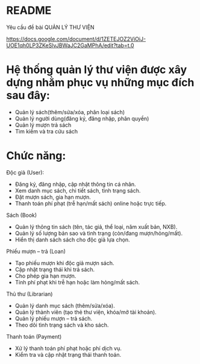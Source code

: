 # README
Yêu cầu đề bài
QUẢN LÝ THƯ VIỆN

https://docs.google.com/document/d/1ZETEJOZ2ViOiJ-UOE1qh0LP3ZKeSlvJBWaJC2GaMPhA/edit?tab=t.0

# Hệ thống quản lý thư viện được xây dựng nhằm phục vụ những mục đích sau đây:
- Quản lý sách(thêm/sửa/xóa, phân loại sách)
- Quản lý người dùng(đăng ký, đăng nhập, phân quyền)
- Quản lý mượn trả sách
- Tìm kiếm và tra cứu sách

# Chức năng:

Độc giả (User):
- Đăng ký, đăng nhập, cập nhật thông tin cá nhân.
- Xem danh mục sách, chi tiết sách, tình trạng sách.
- Đặt mượn sách, gia hạn mượn.
- Thanh toán phí phạt (trễ hạn/mất sách) online hoặc trực tiếp.

Sách (Book)
- Quản lý thông tin sách (tên, tác giả, thể loại, năm xuất bản, NXB).
- Quản lý số lượng bản sao và tình trạng (còn/đang mượn/hỏng/mất).
- Hiển thị danh sách sách cho độc giả lựa chọn.

Phiếu mượn – trả (Loan)
- Tạo phiếu mượn khi độc giả mượn sách.
- Cập nhật trạng thái khi trả sách.
- Cho phép gia hạn mượn.
- Tính phí phạt khi trễ hạn hoặc làm hỏng/mất sách.

Thủ thư (Librarian)
- Quản lý danh mục sách (thêm/sửa/xóa).
- Quản lý thành viên (tạo thẻ thư viện, khóa/mở tài khoản).
- Quản lý phiếu mượn – trả sách.
- Theo dõi tình trạng sách và kho sách.

Thanh toán (Payment)
- Xử lý thanh toán phí phạt hoặc phí dịch vụ.
- Kiểm tra và cập nhật trạng thái thanh toán.





